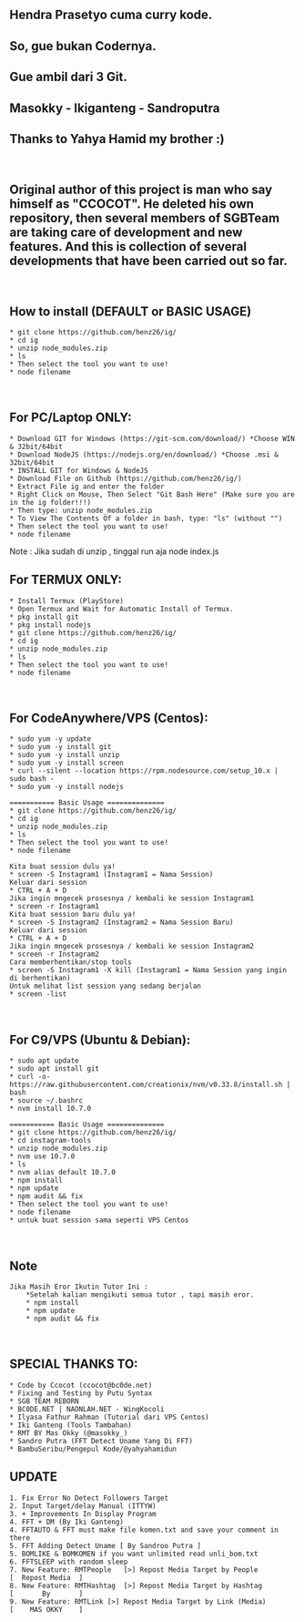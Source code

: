 ## Hendra Prasetyo cuma curry kode.
## So, gue bukan Codernya. 
## Gue ambil dari 3 Git.
## Masokky - Ikiganteng - Sandroputra
## Thanks to Yahya Hamid my brother :)
<br/>

## Original author of this project is man who say himself as "CCOCOT". He deleted his own repository, then several members of SGBTeam are taking care of development and new features. And this is collection of several developments that have been carried out so far.
<br/>


## How to install (DEFAULT or BASIC USAGE)
	* git clone https://github.com/henz26/ig/
	* cd ig
	* unzip node_modules.zip
	* ls
	* Then select the tool you want to use!
	* node filename
<br/>

## For PC/Laptop ONLY:
	* Download GIT for Windows (https://git-scm.com/download/) *Choose WIN & 32bit/64bit
	* Download NodeJS (https://nodejs.org/en/download/) *Choose .msi & 32bit/64bit
	* INSTALL GIT for Windows & NodeJS
	* Download File on Github (https://github.com/henz26/ig/)
	* Extract File ig and enter the folder
	* Right Click on Mouse, Then Select "Git Bash Here" (Make sure you are in the ig folder!!!)
	* Then type: unzip node_modules.zip
	* To View The Contents Of a folder in bash, type: "ls" (without "")
	* Then select the tool you want to use!
	* node filename
  
  Note : Jika sudah di unzip , tinggal run aja node index.js
<br/>

## For TERMUX ONLY:
	* Install Termux (PlayStore)
	* Open Termux and Wait for Automatic Install of Termux.
	* pkg install git
	* pkg install nodejs
	* git clone https://github.com/henz26/ig/
	* cd ig
	* unzip node_modules.zip
	* ls
	* Then select the tool you want to use!
	* node filename
	
<br/>

## For CodeAnywhere/VPS (Centos):
	* sudo yum -y update
	* sudo yum -y install git
	* sudo yum -y install unzip
	* sudo yum -y install screen
	* curl --silent --location https://rpm.nodesource.com/setup_10.x | sudo bash -
	* sudo yum -y install nodejs

	=========== Basic Usage ==============
	* git clone https://github.com/henz26/ig/
	* cd ig
	* unzip node_modules.zip
	* ls
	* Then select the tool you want to use!
	* node filename
	
	Kita buat session dulu ya!
	* screen -S Instagram1 (Instagram1 = Nama Session)
	Keluar dari session
	* CTRL + A + D
	Jika ingin mngecek prosesnya / kembali ke session Instagram1
	* screen -r Instagram1
	Kita buat session baru dulu ya!
	* screen -S Instagram2 (Instagram2 = Nama Session Baru)
	Keluar dari session
	* CTRL + A + D
	Jika ingin mngecek prosesnya / kembali ke session Instagram2
	* screen -r Instagram2
	Cara memberhentikan/stop tools
	* screen -S Instagram1 -X kill (Instagram1 = Nama Session yang ingin di berhentikan)
	Untuk melihat list session yang sedang berjalan
	* screen -list
<br/>

## For C9/VPS (Ubuntu & Debian):
	* sudo apt update
	* sudo apt install git
	* curl -o- https://raw.githubusercontent.com/creationix/nvm/v0.33.8/install.sh | bash
	* source ~/.bashrc
	* nvm install 10.7.0

	=========== Basic Usage ==============
	* git clone https://github.com/henz26/ig/
	* cd instagram-tools
	* unzip node_modules.zip
	* nvm use 10.7.0
	* ls
	* nvm alias default 10.7.0
	* npm install
	* npm update
	* npm audit && fix
	* Then select the tool you want to use!
	* node filename
	* untuk buat session sama seperti VPS Centos
<br/>

## Note
	Jika Masih Eror Ikutin Tutor Ini :
		*Setelah kalian mengikuti semua tutor , tapi masih eror.
		* npm install
		* npm update
		* npm audit && fix
<br/>

## SPECIAL THANKS TO:
	* Code by Ccocot (ccocot@bc0de.net)
	* Fixing and Testing by Putu Syntax
	* SGB TEAM REBORN
	* BC0DE.NET | NAONLAH.NET - WingKocoli
	* Ilyasa Fathur Rahman (Tutorial dari VPS Centos)
	* Iki Ganteng (Tools Tambahan)
	* RMT BY Mas Okky (@masokky_)
	* Sandro Putra (FFT Detect Uname Yang Di FFT)
	* BambuSeribu/Pengepul Kode/@yahyahamidun               

## UPDATE
    1. Fix Error No Detect Followers Target
    2. Input Target/delay Manual (ITTYW)
    3. + Improvements In Display Program
    4. FFT + DM (By Iki Ganteng)
    4. FFTAUTO & FFT must make file komen.txt and save your comment in there
    5. FFT Adding Detect Uname [ By Sandroo Putra ]
    5. BOMLIKE & BOMKOMEN if you want unlimited read unli_bom.txt
    6. FFTSLEEP with random sleep
    7. New Feature: RMTPeople	[>] Repost Media Target by People                [  Repost Media  ]
    8. New Feature: RMTHashtag	[>] Repost Media Target by Hashtag               [       By       ]
    9. New Feature: RMTLink	[>] Repost Media Target by Link (Media)          [    MAS OKKY    ]
<br/>
